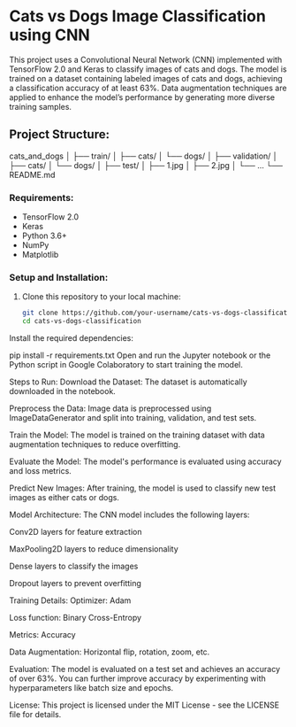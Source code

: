 
# Cats vs Dogs Image Classification using CNN

This project uses a Convolutional Neural Network (CNN) implemented with TensorFlow 2.0 and Keras to classify images of cats and dogs. The model is trained on a dataset containing labeled images of cats and dogs, achieving a classification accuracy of at least 63%. Data augmentation techniques are applied to enhance the model’s performance by generating more diverse training samples.

## Project Structure:
cats_and_dogs │ ├── train/ │ ├── cats/ │ └── dogs/ │ ├── validation/ │ ├── cats/ │ └── dogs/ │ ├── test/ │ ├── 1.jpg │ ├── 2.jpg │ └── ... └── README.md

### Requirements:
- TensorFlow 2.0
- Keras
- Python 3.6+
- NumPy
- Matplotlib

### Setup and Installation:
1. Clone this repository to your local machine:
   ```bash
   git clone https://github.com/your-username/cats-vs-dogs-classification.git
   cd cats-vs-dogs-classification
Install the required dependencies:

pip install -r requirements.txt
Open and run the Jupyter notebook or the Python script in Google Colaboratory to start training the model.

Steps to Run:
Download the Dataset: The dataset is automatically downloaded in the notebook.

Preprocess the Data: Image data is preprocessed using ImageDataGenerator and split into training, validation, and test sets.

Train the Model: The model is trained on the training dataset with data augmentation techniques to reduce overfitting.

Evaluate the Model: The model's performance is evaluated using accuracy and loss metrics.

Predict New Images: After training, the model is used to classify new test images as either cats or dogs.

Model Architecture:
The CNN model includes the following layers:

Conv2D layers for feature extraction

MaxPooling2D layers to reduce dimensionality

Dense layers to classify the images

Dropout layers to prevent overfitting

Training Details:
Optimizer: Adam

Loss function: Binary Cross-Entropy

Metrics: Accuracy

Data Augmentation: Horizontal flip, rotation, zoom, etc.

Evaluation:
The model is evaluated on a test set and achieves an accuracy of over 63%. You can further improve accuracy by experimenting with hyperparameters like batch size and epochs.

License:
This project is licensed under the MIT License - see the LICENSE file for details.


